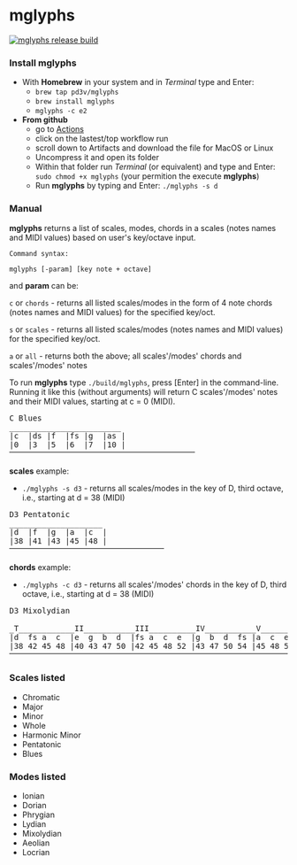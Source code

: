 # mglyphs

[![mglyphs release build](https://github.com/pd3v/mglyphs/actions/workflows/mglyphs_release_build.yml/badge.svg)](https://github.com/pd3v/mglyphs/actions/workflows/mglyphs_release_build.yml)

### Install mglyphs
- With **Homebrew** in your system and in *Terminal* type and Enter:
	- `brew tap pd3v/mglyphs`
	- `brew install mglyphs`
	- `mglyphs -c e2`
- **From github**
	- go to [Actions](https://github.com/pd3v/mglyphs/actions)
	- click on the lastest/top workflow run
	- scroll down to Artifacts and download the file for MacOS or Linux
	- Uncompress it and open its folder
	- Within that folder run *Terminal* (or equivalent) and type and Enter: `sudo chmod +x mglyphs` (your permition the execute **mglyphs**)
	- Run **mglyphs** by typing and Enter: `./mglyphs -s d` 

### Manual
**mglyphs** returns a list of scales, modes, chords in a scales (notes names and MIDI values) based on user's key/octave input.

	Command syntax:

	mglyphs [-param] [key note + octave] 

and **param** can be:

`c` or `chords` - returns all listed scales/modes in the form of 4 note chords (notes names and MIDI values) for the specified key/oct.

`s` or `scales` - returns all listed scales/modes (notes names and MIDI values) for the specified key/oct.

`a` or `all` -  returns both the above; all scales'/modes' chords and scales'/modes' notes

To run **mglyphs** type `./build/mglyphs`, press [Enter] in the command-line. Running it like this (without arguments) will return C scales'/modes' notes and their MIDI values, starting at c = 0 (MIDI).

<pre>
C Blues
________________________
|c  |ds |f  |fs |g  |as |
|0  |3  |5  |6  |7  |10 |
⎻⎻⎻⎻⎻⎻⎻⎻⎻⎻⎻⎻⎻⎻⎻⎻⎻⎻⎻⎻⎻⎻⎻⎻
</pre>

**scales** example:

- `./mglyphs -s d3` - returns all scales/modes in the key of D, third octave, i.e., starting at d = 38 (MIDI)

<pre>
D3 Pentatonic
____________________
|d  |f  |g  |a  |c  |
|38 |41 |43 |45 |48 |
⎻⎻⎻⎻⎻⎻⎻⎻⎻⎻⎻⎻⎻⎻⎻⎻⎻⎻⎻⎻
</pre>

**chords** example:

- `./mglyphs -c d3` - returns all scales'/modes' chords in the key of D, third octave, i.e., starting at d = 38 (MIDI)

<pre>
D3 Mixolydian

_T____________II___________III__________IV___________V____________VI___________VII_________
|d  fs a  c  |e  g  b  d  |fs a  c  e  |g  b  d  fs |a  c  e  g  |b  d  fs a  |c  e  g  b  |
|38 42 45 48 |40 43 47 50 |42 45 48 52 |43 47 50 54 |45 48 52 55 |47 50 54 57 |48 52 55 59 |
⎻⎻⎻⎻⎻⎻⎻⎻⎻⎻⎻⎻⎻⎻⎻⎻⎻⎻⎻⎻⎻⎻⎻⎻⎻⎻⎻⎻⎻⎻⎻⎻⎻⎻⎻⎻⎻⎻⎻⎻⎻⎻⎻⎻⎻⎻⎻⎻⎻⎻⎻⎻⎻⎻⎻⎻⎻⎻⎻⎻⎻⎻⎻⎻⎻⎻⎻⎻⎻⎻⎻⎻⎻⎻⎻⎻⎻⎻⎻⎻⎻⎻⎻⎻⎻⎻⎻⎻⎻⎻⎻
</pre>

### Scales listed
- Chromatic
- Major
- Minor	
- Whole
- Harmonic Minor
- Pentatonic
- Blues
	
### Modes listed	

- Ionian
- Dorian
- Phrygian
- Lydian 
- Mixolydian
- Aeolian
- Locrian


